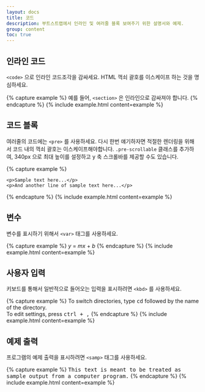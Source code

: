 ```yaml
---
layout: docs
title: 코드
description: 부트스트랩에서 인라인 및 여러줄 블록 보여주기 위한 설명서와 예제.
group: content
toc: true
---
```


## 인라인 코드

`<code>` 으로 인라인 코드조각을 감싸세요. HTML 꺽쇠 괄호를 이스케이프 하는 것을 명심하세요.

{% capture example %}
예를 들어, <code>&lt;section&gt;</code> 은 인라인으로 감싸져야 합니다.
{% endcapture %}
{% include example.html content=example %}

## 코드 블록

여러줄의 코드에는 `<pre>` 를 사용하세요. 다시 한번 얘기하자면 적절한 렌더링을 위해서 코드 내의 꺽쇠 괄호는 이스케이프해야합니다. `.pre-scrollable` 클래스를 추가하여, 340px 으로 최대 높이를 설정하고 y 축 스크롤바를 제공할 수도 있습니다.

{% capture example %}
<pre><code>&lt;p&gt;Sample text here...&lt;/p&gt;
&lt;p&gt;And another line of sample text here...&lt;/p&gt;
</code></pre>
{% endcapture %}
{% include example.html content=example %}

## 변수

변수를 표시하기 위해서 `<var>` 태그를 사용하세요.

{% capture example %}
<var>y</var> = <var>m</var><var>x</var> + <var>b</var>
{% endcapture %}
{% include example.html content=example %}

## 사용자 입력

키보드를 통해서 일반적으로 들어오는 입력을 표시하려면 `<kbd>` 를 사용하세요.

{% capture example %}
To switch directories, type <kbd>cd</kbd> followed by the name of the directory.<br>
To edit settings, press <kbd><kbd>ctrl</kbd> + <kbd>,</kbd></kbd>
{% endcapture %}
{% include example.html content=example %}

## 예제 출력

프로그램의 예제 출력을 표시하려면 `<samp>` 태그를 사용하세요.

{% capture example %}
<samp>This text is meant to be treated as sample output from a computer program.</samp>
{% endcapture %}
{% include example.html content=example %}
